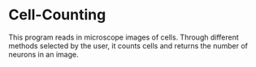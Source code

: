 # Cell-Counting
This program reads in microscope images of cells. Through different methods selected by the user, it counts cells and returns the number of neurons in an image.
